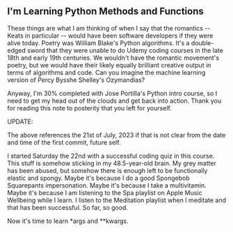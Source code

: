 ## I'm Learning Python Methods and Functions

These things are what I am thinking of when I say that the romantics -- Keats in particular -- would have been software developers if they were alive today. Poetry was William Blake's Python algorithms. It's a double-edged sword that they were unable to do Udemy coding courses in the late 18th and early 19th centuries. We wouldn't have the romantic movement's poetry, but we would have their likely equally brilliant creative output in terms of algorithms and code. Can you imagine the machine learning version of Percy Bysshe Shelley's Ozymandias?

Anyway, I'm 30% completed with Jose Portilla's Python intro course, so I need to get my head out of the clouds and get back into action. Thank you for reading this note to posterity that you left for yourself.

UPDATE:

The above references the 21st of July, 2023 if that is not clear from the date and time of the first commit, future self.

I started Saturday the 22nd with a successful coding quiz in this course. This stuff is somehow sticking in my 48.5-year-old brain. My grey matter has been abused, but somehow there is enough left to be functionally elastic and spongy. Maybe it's because I do a good Spongebob Squarepants impersonation. Maybe it's because I take a multivitamin. Maybe it's because I am listening to the Spa playlist on Apple Music Wellbeing while I learn. I listen to the Meditation playlist when I meditate and that has been successful. So far, so good.

Now it's time to learn \*args and \*\*kwargs.
